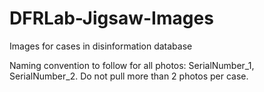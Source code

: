 # DFRLab-Jigsaw-Images
Images for cases in disinformation database

Naming convention to follow for all photos: SerialNumber_1, SerialNumber_2. Do not pull more than 2 photos per case.
